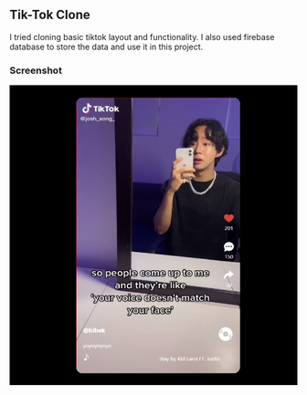 ## Tik-Tok Clone

I tried cloning basic tiktok layout and functionality. I also used firebase database to store the data and use it in this project.

### Screenshot

![screenshot.png](screenshot.png)
